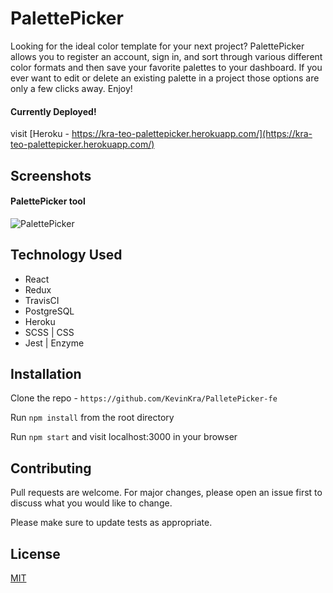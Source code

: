 # PalettePicker

Looking for the ideal color template for your next project? PalettePicker allows you to register an account, sign in, and sort through various different color formats and then save your favorite palettes to your dashboard. If you ever want to edit or delete an existing palette in a project those options are only a few clicks away. Enjoy!

#### Currently Deployed!

visit [Heroku - https://kra-teo-palettepicker.herokuapp.com/](https://kra-teo-palettepicker.herokuapp.com/)

## Screenshots

#### PalettePicker tool

![PalettePicker](https://i.imgur.com/mXsnfVy.png)

## Technology Used

- React
- Redux
- TravisCI
- PostgreSQL
- Heroku
- SCSS | CSS
- Jest | Enzyme

## Installation

Clone the repo - `https://github.com/KevinKra/PalletePicker-fe`

Run `npm install` from the root directory

Run `npm start` and visit localhost:3000 in your browser

## Contributing

Pull requests are welcome. For major changes, please open an issue first to discuss what you would like to change.

Please make sure to update tests as appropriate.

## License

[MIT](https://choosealicense.com/licenses/mit/)
